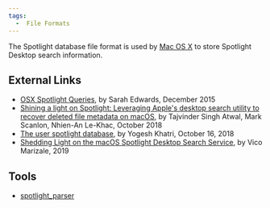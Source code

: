 ```yaml
---
tags:
  -  File Formats
---
```

The Spotlight database file format is used by [Mac OS
X](mac_os_x.md) to store Spotlight Desktop search information.

## External Links

- [OSX Spotlight
  Queries](https://github.com/mac4n6/Presentations/blob/master/OSX%20Spotlight%20Queries/OSX_Spotlight_Queries.pdf),
  by Sarah Edwards, December 2015
- [Shining a light on Spotlight: Leveraging Apple's desktop search
  utility to recover deleted file metadata on
  macOS](https://arxiv.org/pdf/1903.07053.pdf), by Tajvinder Singh
  Atwal, Mark Scanlon, Nhien-An Le-Khac, October 2018
- [The user spotlight
  database](https://www.swiftforensics.com/2018/10/the-user-spotlight-database.html),
  by Yogesh Khatri, October 16, 2018
- [Shedding Light on the macOS Spotlight Desktop Search
  Service](https://www.sans.org/cyber-security-summit/archives/file/summit-archive-1564171500.pdf),
  by Vico Marizale, 2019

## Tools

- [spotlight_parser](https://github.com/ydkhatri/spotlight_parser)

